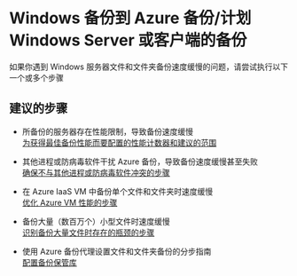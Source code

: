 <properties
    pageTitle="Windows Backup to Azure Backup/Schedule backup for a Windows Server or a client"
    description="Windows 备份到 Azure 备份/计划 Windows Server 或客户端的备份"
    service="microsoft.recoveryservices"
    resource="vaults"
    authors="aashu"
    displayOrder=""
    selfHelpType="generic"
    supportTopicIds="32447383"
    resourceTags=""
    productPesIds="15207"
    cloudEnvironments="public"
/>


# Windows 备份到 Azure 备份/计划 Windows Server 或客户端的备份

如果你遇到 Windows 服务器文件和文件夹备份速度缓慢的问题，请尝试执行以下一个或多个步骤

## **建议的步骤**

* 所备份的服务器存在性能限制，导致备份速度缓慢 <br>
[为获得最佳备份性能而要配置的性能计数器和建议的范围](https://azure.microsoft.com/en-us/documentation/articles/backup-azure-troubleshoot-slow-backup-performance-issue/#cause-1-backup-slow-due-to-performance-bottlenecks-on-the-computer-thats-being-backed-up)

* 其他进程或防病毒软件干扰 Azure 备份，导致备份速度缓慢甚至失败 <br>
[确保不与其他进程或防病毒软件冲突的步骤](https://azure.microsoft.com/en-us/documentation/articles/backup-azure-troubleshoot-slow-backup-performance-issue/#cause-2-another-process-or-antivirus-software-is-interfering-with-the-azure-backup-process)

* 在 Azure IaaS VM 中备份单个文件和文件夹时速度缓慢 <br>
[优化 Azure VM 性能的步骤](https://azure.microsoft.com/en-us/documentation/articles/backup-azure-troubleshoot-slow-backup-performance-issue/#cause-3-the-backup-agent-is-running-in-an-azure-virtual-machine-vm)

* 备份大量（数百万个）小型文件时速度缓慢 <br>
[识别备份大量文件时存在的瓶颈的步骤](https://azure.microsoft.com/en-us/documentation/articles/backup-azure-troubleshoot-slow-backup-performance-issue/#cause-4-backing-up-a-large-number-multi-millions-of-files)

* 使用 Azure 备份代理设置文件和文件夹备份的分步指南 <br>
[配置备份保管库](https://azure.microsoft.com/en-us/documentation/articles/backup-configure-vault/)



<!--HONumber=Jul16_HO4-->



